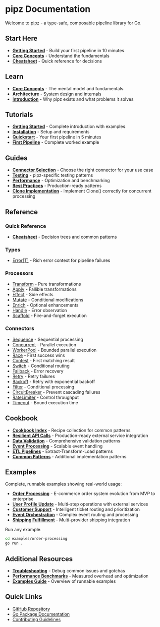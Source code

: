# pipz Documentation

Welcome to pipz - a type-safe, composable pipeline library for Go.

## Start Here

- **[Getting Started](./tutorials/getting-started.md)** - Build your first pipeline in 10 minutes
- **[Core Concepts](./learn/core-concepts.md)** - Understand the fundamentals
- **[Cheatsheet](./reference/cheatsheet.md)** - Quick reference for decisions

## Learn

- **[Core Concepts](./learn/core-concepts.md)** - The mental model and fundamentals
- **[Architecture](./learn/architecture.md)** - System design and internals
- **[Introduction](./learn/introduction.md)** - Why pipz exists and what problems it solves

## Tutorials

- **[Getting Started](./tutorials/getting-started.md)** - Complete introduction with examples
- **[Installation](./tutorials/installation.md)** - Setup and requirements
- **[Quickstart](./tutorials/quickstart.md)** - Your first pipeline in 5 minutes
- **[First Pipeline](./tutorials/first-pipeline.md)** - Complete worked example

## Guides

- **[Connector Selection](./guides/connector-selection.md)** - Choose the right connector for your use case
- **[Testing](./guides/testing.md)** - pipz-specific testing patterns
- **[Performance](./guides/performance.md)** - Optimization and benchmarking
- **[Best Practices](./guides/best-practices.md)** - Production-ready patterns
- **[Clone Implementation](./guides/cloning.md)** - Implement Clone() correctly for concurrent processing

## Reference

### Quick Reference
- **[Cheatsheet](./reference/cheatsheet.md)** - Decision trees and common patterns

### Types
- [Error[T]](./reference/types/error.md) - Rich error context for pipeline failures

### Processors
- [Transform](./reference/processors/transform.md) - Pure transformations
- [Apply](./reference/processors/apply.md) - Fallible transformations
- [Effect](./reference/processors/effect.md) - Side effects
- [Mutate](./reference/processors/mutate.md) - Conditional modifications
- [Enrich](./reference/processors/enrich.md) - Optional enhancements
- [Handle](./reference/processors/handle.md) - Error observation
- [Scaffold](./reference/processors/scaffold.md) - Fire-and-forget execution

### Connectors
- [Sequence](./reference/connectors/sequence.md) - Sequential processing
- [Concurrent](./reference/connectors/concurrent.md) - Parallel execution
- [WorkerPool](./reference/connectors/workerpool.md) - Bounded parallel execution
- [Race](./reference/connectors/race.md) - First success wins
- [Contest](./reference/connectors/contest.md) - First matching result
- [Switch](./reference/connectors/switch.md) - Conditional routing
- [Fallback](./reference/connectors/fallback.md) - Error recovery
- [Retry](./reference/connectors/retry.md) - Retry failures
- [Backoff](./reference/connectors/backoff.md) - Retry with exponential backoff
- [Filter](./reference/connectors/filter.md) - Conditional processing
- [CircuitBreaker](./reference/connectors/circuitbreaker.md) - Prevent cascading failures
- [RateLimiter](./reference/connectors/ratelimiter.md) - Control throughput
- [Timeout](./reference/connectors/timeout.md) - Bound execution time

## Cookbook

- **[Cookbook Index](./cookbook/README.md)** - Recipe collection for common patterns
- **[Resilient API Calls](./cookbook/resilient-api-calls.md)** - Production-ready external service integration
- **[Data Validation](./cookbook/data-validation-pipeline.md)** - Comprehensive validation patterns
- **[Event Processing](./cookbook/event-processing.md)** - Scalable event handling
- **[ETL Pipelines](./cookbook/etl-pipelines.md)** - Extract-Transform-Load patterns
- **[Common Patterns](./cookbook/patterns.md)** - Additional implementation patterns

## Examples

Complete, runnable examples showing real-world usage:

- **[Order Processing](../examples/order-processing/)** - E-commerce order system evolution from MVP to enterprise
- **[User Profile Update](../examples/user-profile-update/)** - Multi-step operations with external services
- **[Customer Support](../examples/customer-support/)** - Intelligent ticket routing and prioritization
- **[Event Orchestration](../examples/event-orchestration/)** - Complex event routing and processing
- **[Shipping Fulfillment](../examples/shipping-fulfillment/)** - Multi-provider shipping integration

Run any example:
```bash
cd examples/order-processing
go run .
```

## Additional Resources

- **[Troubleshooting](./troubleshooting.md)** - Debug common issues and gotchas
- **[Performance Benchmarks](./performance.md)** - Measured overhead and optimization
- **[Examples Guide](./examples.md)** - Overview of runnable examples

## Quick Links

- [GitHub Repository](https://github.com/zoobzio/pipz)
- [Go Package Documentation](https://pkg.go.dev/github.com/zoobzio/pipz)
- [Contributing Guidelines](../CONTRIBUTING.md)